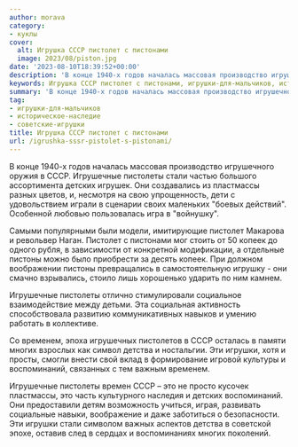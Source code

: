 ```yaml
---
author: morava
category:
- куклы
cover:
  alt: Игрушка СССР пистолет с пистонами
  image: 2023/08/piston.jpg
date: '2023-08-10T18:39:52+00:00'
description: 'В конце 1940-х годов началась массовая производство игрушечного оружия в СССР. Игрушечные пистолеты стали частью большого ассортимента детских игрушек....'
keywords: Игрушка СССР пистолет с пистонами, игрушки-для-мальчиков, историческое-наследие, советские-игрушки, ссср, игрушечные, пистолеты, стали, детских, пластмассы, пистолет, копеек, пистоны, временем, многих, детства, игрушки, воспоминаний, это
summary: 'В конце 1940-х годов началась массовая производство игрушечного оружия в СССР. Игрушечные пистолеты стали частью большого ассортимента детских игрушек....'
tag:
- игрушки-для-мальчиков
- историческое-наследие
- советские-игрушки
title: Игрушка СССР пистолет с пистонами
url: /igrushka-sssr-pistolet-s-pistonami/
---
```


В конце 1940-х годов началась массовая производство игрушечного оружия в СССР. Игрушечные пистолеты стали частью большого ассортимента детских игрушек. Они создавались из пластмассы разных цветов, и, несмотря на свою упрощенность, дети с удовольствием играли в сценарии своих маленьких "боевых действий". Особенной любовью пользовалась игра в "войнушку".

Самыми популярными были модели, имитирующие пистолет Макарова и револьвер Наган. Пистолет с пистонами мог стоить от 50 копеек до одного рубля, в зависимости от конкретной модификации, а отдельные пистоны можно было приобрести за десять копеек. При должном воображении пистоны превращались в самостоятельную игрушку - они смачно взрывались, стоило лишь хорошенько ударить по ним камнем.

Игрушечные пистолеты отлично стимулировали социальное взаимодействие между детьми. Эта социальная активность способствовала развитию коммуникативных навыков и умению работать в коллективе.

Со временем, эпоха игрушечных пистолетов в СССР осталась в памяти многих взрослых как символ детства и ностальгии. Эти игрушки, хотя и просты, смогли внести свой вклад в формирование игровой культуры и воспоминаний, связанных с тем важным временем.

Игрушечные пистолеты времен СССР – это не просто кусочек пластмассы, это часть культурного наследия и детских воспоминаний. Они предоставили детям возможность учиться, играя, развивать социальные навыки, воображение и даже заботиться о безопасности. Эти игрушки стали символом важных аспектов детства в советской эпохе, оставив след в сердцах и воспоминаниях многих поколений.